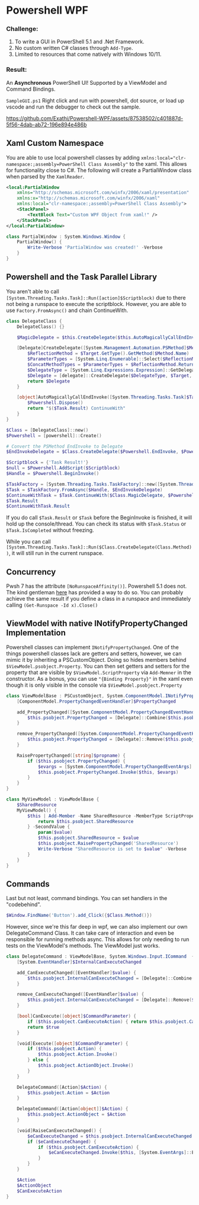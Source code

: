 # Powershell WPF

### Challenge:
1. To write a GUI in PowerShell 5.1 and .Net Framework.
2. No custom written C# classes through `Add-Type`.
3. Limited to resources that come natively with Windows 10/11.

### Result:
An **Asynchronous** PowerShell UI! Supported by a ViewModel and Command Bindings.

`SampleGUI.ps1` Right click and run with powershell, dot source, or load up vscode and run the debugger to check out the sample.

https://github.com/Exathi/Powershell-WPF/assets/87538502/c401887d-5f56-4dab-ab72-196e894e486b

## Xaml Custom Namespace
You are able to use local powershell classes by adding `xmlns:local="clr-namespace:;assembly=PowerShell Class Assembly"` to the xaml. This allows for functionality close to C#. The following will create a PartialWindow class when parsed by the `XamlReader`.

```xml
<local:PartialWindow
    xmlns="http://schemas.microsoft.com/winfx/2006/xaml/presentation"
    xmlns:x="http://schemas.microsoft.com/winfx/2006/xaml"
    xmlns:local="clr-namespace:;assembly=PowerShell Class Assembly">
    <StackPanel>
        <TextBlock Text="Custom WPF Object from xaml!" />
    </StackPanel>
</local:PartialWindow>
```

```Powershell
class PartialWindow : System.Windows.Window {
    PartialWindow() {
        Write-Verbose 'PartialWindow was created!' -Verbose
    }
}
```

## Powershell and the Task Parallel Library
You aren't able to call `[System.Threading.Tasks.Task]::Run([action]$Scriptblock)` due to there not being a runspace to execute the scriptblock. However, you are able to use `Factory.FromAsync()` and chain ContinueWith.
```Powershell
class DelegateClass {
    DelegateClass() {}

    $MagicDelegate = $this.CreateDelegate($this.AutoMagicallyCallEndInvoke, $this)

    [Delegate]CreateDelegate([System.Management.Automation.PSMethod]$Method, $Target) {
        $ReflectionMethod = $Target.GetType().GetMethod($Method.Name)
        $ParameterTypes = [System.Linq.Enumerable]::Select($ReflectionMethod.GetParameters(), [func[object,object]]{$args[0].parametertype})
        $ConcatMethodTypes = $ParameterTypes + $ReflectionMethod.ReturnType
        $DelegateType = [System.Linq.Expressions.Expression]::GetDelegateType($ConcatMethodTypes)
        $Delegate = [delegate]::CreateDelegate($DelegateType, $Target, $ReflectionMethod.Name)
        return $Delegate
    }

    [object]AutoMagicallyCallEndInvoke([System.Threading.Tasks.Task]$Task, [object]$Powershell) {
        $Powershell.Dispose()
        return "$($Task.Result) ContinueWith"
    }
}

$Class = [DelegateClass]::new()
$Powershell = [powershell]::Create()

# Convert the PSMethod EndInvoke to Delegate
$EndInvokeDelegate = $Class.CreateDelegate($Powershell.EndInvoke, $Powershell)

$Scriptblock = {'Task Result!'}
$null = $Powershell.AddScript($Scriptblock)
$Handle = $Powershell.BeginInvoke()

$TaskFactory = [System.Threading.Tasks.TaskFactory]::new([System.Threading.Tasks.TaskScheduler]::Default)
$Task = $TaskFactory.FromAsync($Handle, $EndInvokeDelegate)
$ContinueWithTask = $Task.ContinueWith($Class.MagicDelegate, $Powershell)
$Task.Result
$ContinueWithTask.Result

```

If you do call `$Task.Result` or `$Task` before the BeginInvoke is finished, it will hold up the console/thread. You can check its status with `$Task.Status` or `$Task.IsCompleted` without freezing.

While you can call `[System.Threading.Tasks.Task]::Run($Class.CreateDelegate(Class.Method))`, it will still run in the current runspace.

## Concurrency
Pwsh 7 has the attribute `[NoRunspaceAffinity()]`. Powershell 5.1 does not. The kind gentleman [here](https://github.com/PowerShell/PowerShell/issues/3651#issuecomment-306968528) has provided a way to do so. You can probably achieve the same result if you define a class in a runspace and immediately calling `(Get-Runspace -Id x).Close()`

## ViewModel with native INotifyPropertyChanged Implementation
Powershell classes can implement `INotifyPropertyChanged`. One of the things powershell classes lack are getters and setters, however, we can mimic it by inheriting a PSCustomObject. Doing so hides members behind `$ViewModel.psobject.Property`. You can then set getters and setters for the property that are visible by `$ViewModel.ScriptProperty` via `Add-Memner` in the constructor. As a bonus, you can use `"{Binding Property}"` in the xaml even though it is only visible in the console via `$ViewModel.psobject.Property`

```Powershell
class ViewModelBase : PSCustomObject, System.ComponentModel.INotifyPropertyChanged {
    [ComponentModel.PropertyChangedEventHandler]$PropertyChanged

	add_PropertyChanged([System.ComponentModel.PropertyChangedEventHandler]$handler) {
        $this.psobject.PropertyChanged = [Delegate]::Combine($this.psobject.PropertyChanged, $handler)
	}

	remove_PropertyChanged([System.ComponentModel.PropertyChangedEventHandler]$handler) {
        $this.psobject.PropertyChanged = [Delegate]::Remove($this.psobject.PropertyChanged, $handler)
	}

	RaisePropertyChanged([string]$propname) {
	    if ($this.psobject.PropertyChanged) {
            $evargs = [System.ComponentModel.PropertyChangedEventArgs]::new($propname)
            $this.psobject.PropertyChanged.Invoke($this, $evargs)
	    }
	}
}

class MyViewModel : ViewModelBase {
    $SharedResource
    MyViewModel() {
        $this | Add-Member -Name SharedResource -MemberType ScriptProperty -Value {
			return $this.psobject.SharedResource
		} -SecondValue {
			param($value)
			$this.psobject.SharedResource = $value
			$this.psobject.RaisePropertyChanged('SharedResource')
            Write-Verbose "SharedResource is set to $value" -Verbose
		}
    }
}
```

## Commands
Last but not least, command bindings. You can set handlers in the "codebehind".
```Powershell
$Window.FindName('Button').add_Click({$Class.Method()})
```

However, since we're this far deep in wpf, we can also implement our own DelegateCommand Class. It can take care of interaction and even be responsible for running methods async. This allows for only needing to run tests on the ViewModel's methods. The ViewModel just works.
```Powershell
class DelegateCommand : ViewModelBase, System.Windows.Input.ICommand  {
    [System.EventHandler]$InternalCanExecuteChanged

    add_CanExecuteChanged([EventHandler]$value) {
        $this.psobject.InternalCanExecuteChanged = [Delegate]::Combine($this.psobject.InternalCanExecuteChanged, $value)
    }

    remove_CanExecuteChanged([EventHandler]$value) {
        $this.psobject.InternalCanExecuteChanged = [Delegate]::Remove($this.psobject.InternalCanExecuteChanged, $value)
    }

    [bool]CanExecute([object]$CommandParameter) {
        if ($this.psobject.CanExecuteAction) { return $this.psobject.CanExecuteAction.Invoke() }
        return $true
    }

    [void]Execute([object]$CommandParameter) {
        if ($this.psobject.Action) {
            $this.psobject.Action.Invoke()
        } else {
            $this.psobject.ActionObject.Invoke()
        }
    }

    DelegateCommand([Action]$Action) {
        $this.psobject.Action = $Action
    }

    DelegateCommand([Action[object]]$Action) {
        $this.psobject.ActionObject = $Action
    }

    [void]RaiseCanExecuteChanged() {
        $eCanExecuteChanged = $this.psobject.InternalCanExecuteChanged
        if ($eCanExecuteChanged) {
            if ($this.psobject.CanExecuteAction) {
                $eCanExecuteChanged.Invoke($this, [System.EventArgs]::Empty)
            }
        }
    }

    $Action
    $ActionObject
    $CanExecuteAction
}
```
